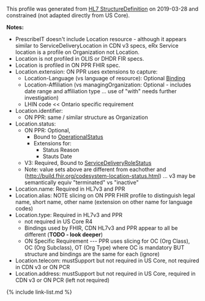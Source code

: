 <!--- Text entered into this file will appear at the top of the profiles page before the Formal Views of the profile content. -->

This profile was generated from [HL7 StructureDefinition](https://www.hl7.org/fhir/organization.profile.json) on 2019-03-28 and constrained (not adapted directly from US Core).

**Notes:**
- PrescribeIT doesn't include Location resource - although it appears similar to ServiceDeliveryLocation in CDN v3 specs, eRx Service location is a profile on Organization not Location.
- Location is not profiled in OLIS or DHDR FIR specs.
- Location is profiled in ON PPR FHIR spec.
- Location.extension: ON PPR uses extensions to capture:
    - Location-Language (vs language of resource): Optional [Binding](http://ehealthontario.ca/fhir/ValueSet/ppr-HumanLanguage)
    - Location-Affiliation (vs managingOrganization: Optional - includes date range and affiliation type ... use of "with" needs further investigation)
    - LHIN code << Ontario specific requirement
- Location.identifier:
    - ON PPR: same / similar structure as Organization
- Location.status:
    - ON PPR: Optional,
      - Bound to [OperationalStatus](https://simplifier.net/ProvincialProviderRe/ppr-OrganizationOperationalStatus)
      - Extensions for:
        - Status Reason
        - Stauts Date
    - V3: Required, Bound to [ServiceDeliveryRoleStatus](https://infocentral.infoway-inforoute.ca/extra/ca/mr0206-html/html/vocabulary.html?type=vs&id=ServiceDeliveryRoleStatus)
    - Note: value sets above are different from eachother and (http://build.fhir.org/codesystem-location-status.html) ... v3 may be semantically equiv "terminated" vs "inactive"
- Location.name: Required in HL7v3 and PPR
- Location.alias: NOTE slicing on ON PPR FHIR profile to distinguish legal name, short name, other name (extension on other name for language codes)
- Location.type: Required in HL7v3 and PPR
    - not required in US Core R4
    - Bindings used by FHIR, CDN HL7v3 and PPR appear to all be different (**TODO - look deeper**)
    - ON Specific Requirement --- PPR uses slicing for OC (Org Class), OC (Org Subclass), OT (Org Type) where OC is mandatory BUT structure and bindings are the same for each (ignore)
- Location.telecom: mustSupport but not required in US Core, not required in CDN v3 or ON PCR
- Location.address: mustSupport but not required in US Core, required in CDN v3 or ON PCR (left not required)


{% include link-list.md %}
